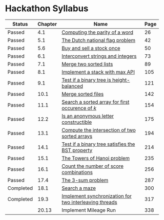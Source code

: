 # Hackathon Syllabus

| Status    | Chapter | Name                                                                                                                              | Page |
|-----------|---------|-----------------------------------------------------------------------------------------------------------------------------------|------|
| Passed    | 4.1     | [Computing the parity of a word](notes/4.1_Computing_the_parity_of_a_word.ipynb)                                                  | 26   |
| Passed    | 5.1     | [The Dutch national flag problem](4.1_The_Dutch_national_flag_problem.ipynb)                                                      | 42   |
| Passed    | 5.6     | [Buy and sell a stock once](notes/5.6_Buy_and_sell_a_stock_once.ipynb)                                                            | 50   |
| Passed    | 6.1     | [Interconvert strings and integers](notes/6.1_Interconvert_strings_and_integers.ipynb)                                            | 73   |
| Passed    | 7.1     | [Merge two sorted lists](notes/7.1_Merge_two_sorted_lists.ipynb)                                                                  | 89   |
| Passed    | 8.1     | [Implement a stack with max API](8.1_Implement_a_stack_with_max_API)                                                              | 105  |
| Passed    | 9.1     | [Test if a binary tree is height-balanced](9.1_Test_if_a_binary_tree_is_height-balanced)                                          | 121  |
| Passed    | 10.1    | [Merge sorted files](notes/10.1_Merge_sorted_files.ipynb)                                                                         | 142  |
| Passed    | 11.1    | [Search a sorted array for first occurence of *k*](notes/11.1_Search_a_sorted_array_for_first_occurence_of_k.ipynb)               | 154  |
| Passed    | 12.2    | [Is an anonymous letter constructible](notes/12.2_Is_an_anonymous_letter_constructible.ipynb)                                     | 175  |
| Passed    | 13.1    | [Compute the intersection of two sorted arrays](notes/13.1_Compute_the_intersection_of_two_sorted_arrays.ipynb)                   | 194  |
| Passed    | 14.1    | [Test if a binary tree satisfies the BST property](notes/14.1_Test_if_a_binary_tree_satisfies_the_BST_property.ipynb)             | 214  |
| Passed    | 15.1    | [The Towers of Hanoi problem](notes/15.1_The_Towers_of_Hanoi_problem.ipynb)                                                       | 235  |
| Passed    | 16.1    | [Count the number of score combinations](notes/16.1_Count_the_number_of_score_combinations.ipynb)                                 | 256  |
| Passed    | 17.4    | [The 3-sum problem](notes/17.4_The_3-sum_problem.ipynb)                                                                           | 287  |
| Completed | 18.1    | [Search a maze](notes/18.1_Search_a_maze.ipynb)                                                                                   | 300  |
| Completed | 19.3    | [Implement synchronization for two interleaving threads](notes/19.3_Implement_synchronization_for_two_interleaving_threads.ipynb) | 317  | 
|           | 20.13   | Implement Mileage Run                                                                                                             | 338  |
